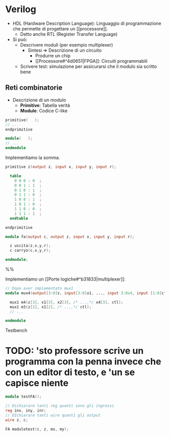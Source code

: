 # Verilog

- HDL (Hardware Description Language): Linguaggio di programmazione che permette di progettare un [[processore]].
	- Detto anche RTL (Register Transfer Language)
- Si può:
	- Descrivere moduli (per esempio multiplexer)
		- Sintesi ⇒ Descrizione di un circuito
			- Produrre un chip
			- [[Processore#^4d0651|FPGA]]: Circuiti programmabili
	- Scrivere test: simulazione per assicurarsi che il modulo sia scritto bene

## Reti combinatorie

- Descrizione di un modulo
	- **Primitive**: Tabella verità
	- **Module**: Codice C-like

```verilog
primitive(   );
// ...
endprimitive

module(   );
// ...
endmodule
```

Implementiamo la somma.

```verilog
primitive z(output z, input x, input y, input r);

  table
    0 0 0 : 0  ;
    0 0 1 : 1  ;
    0 1 0 : 1  ;
    0 1 1 : 0  ;
    1 0 0 : 1  ;
    1 0 1 : 0  ;
    1 1 0 : 0  ;
    1 1 1 : 1  ;
  endtable

endprimitive

module fa(output c, output z, input x, input y, input r);

  z uscita(z,x,y,r);
  c carryo(c,x,y,r);

endmodule;
```

%%

Implementiamo un [[Porte logiche#^b31833|multiplexer]]:

```verilog
// Dopo aver implementato mux1
module mux4(output[3:0]z, input[3:0]x1, ..., input 3:0x4, input [1:0]ctl);

  mux1 m4(z[3], x1[3], x2[3], /* ...,*/ x4[3], ctl);
  mux1 m3(z[2], x1[2], /* ...,*/ ctl);
  // ...

endmodule
```

Testbench

# TODO: 'sto professore scrive un programma con la penna invece che con un editor di testo, e 'un se capisce niente

```verilog
module testFA();

// Dichiarare tanti reg quanti sono gli ingressi
reg inx, iny, inr;
// DIchiarare tanti wire quanti gli output
wire z, c;

FA modulotest(c, z, mx, my);

```